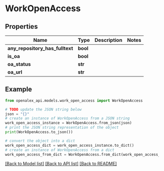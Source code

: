 # WorkOpenAccess


## Properties

Name | Type | Description | Notes
------------ | ------------- | ------------- | -------------
**any_repository_has_fulltext** | **bool** |  | 
**is_oa** | **bool** |  | 
**oa_status** | **str** |  | 
**oa_url** | **str** |  | 

## Example

```python
from openalex_api.models.work_open_access import WorkOpenAccess

# TODO update the JSON string below
json = "{}"
# create an instance of WorkOpenAccess from a JSON string
work_open_access_instance = WorkOpenAccess.from_json(json)
# print the JSON string representation of the object
print(WorkOpenAccess.to_json())

# convert the object into a dict
work_open_access_dict = work_open_access_instance.to_dict()
# create an instance of WorkOpenAccess from a dict
work_open_access_from_dict = WorkOpenAccess.from_dict(work_open_access_dict)
```
[[Back to Model list]](../README.md#documentation-for-models) [[Back to API list]](../README.md#documentation-for-api-endpoints) [[Back to README]](../README.md)


